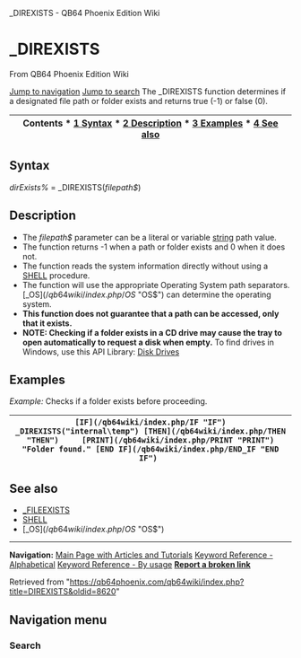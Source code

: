 


\_DIREXISTS - QB64 Phoenix Edition Wiki








# \_DIREXISTS



From QB64 Phoenix Edition Wiki



[Jump to navigation](#mw-head)
[Jump to search](#searchInput)
The \_DIREXISTS function determines if a designated file path or folder exists and returns true (-1) or false (0).


  






| Contents * [1 Syntax](#Syntax) * [2 Description](#Description) * [3 Examples](#Examples) * [4 See also](#See_also) |
| --- |


## Syntax


*dirExists%* = \_DIREXISTS(*filepath$*)
  




## Description


* The *filepath$* parameter can be a literal or variable [string](/qb64wiki/index.php/STRING "STRING") path value.
* The function returns -1 when a path or folder exists and 0 when it does not.
* The function reads the system information directly without using a [SHELL](/qb64wiki/index.php/SHELL "SHELL") procedure.
* The function will use the appropriate Operating System path separators. [\_OS$](/qb64wiki/index.php/OS$ "OS$") can determine the operating system.
* **This function does not guarantee that a path can be accessed, only that it exists.**
* **NOTE: Checking if a folder exists in a CD drive may cause the tray to open automatically to request a disk when empty.** To find drives in Windows, use this API Library: [Disk Drives](/qb64wiki/index.php/Windows_Libraries#Disk_Drives "Windows Libraries")


  




## Examples


*Example:* Checks if a folder exists before proceeding.





| ``` [IF](/qb64wiki/index.php/IF "IF") _DIREXISTS("internal\temp") [THEN](/qb64wiki/index.php/THEN "THEN")     [PRINT](/qb64wiki/index.php/PRINT "PRINT") "Folder found." [END IF](/qb64wiki/index.php/END_IF "END IF")  ``` |
| --- |


  




## See also


* [\_FILEEXISTS](/qb64wiki/index.php/FILEEXISTS "FILEEXISTS")
* [SHELL](/qb64wiki/index.php/SHELL "SHELL")
* [\_OS$](/qb64wiki/index.php/OS$ "OS$")


  






---


**Navigation:**
[Main Page with Articles and Tutorials](/qb64wiki/index.php/Main_Page "Main Page")
[Keyword Reference - Alphabetical](/qb64wiki/index.php/Keyword_Reference_-_Alphabetical "Keyword Reference - Alphabetical")
[Keyword Reference - By usage](/qb64wiki/index.php/Keyword_Reference_-_By_usage "Keyword Reference - By usage")
**[Report a broken link](https://qb64phoenix.com/forum/showthread.php?tid=2800)**  





Retrieved from "<https://qb64phoenix.com/qb64wiki/index.php?title=DIREXISTS&oldid=8620>"




## Navigation menu








### Search





















